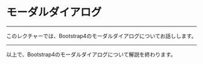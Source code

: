 # モーダルダイアログ

---
このレクチャーでは、Bootstrap4のモーダルダイアログについてお話しします。

---

以上で、Bootstrap4のモーダルダイアログについて解説を終わります。



